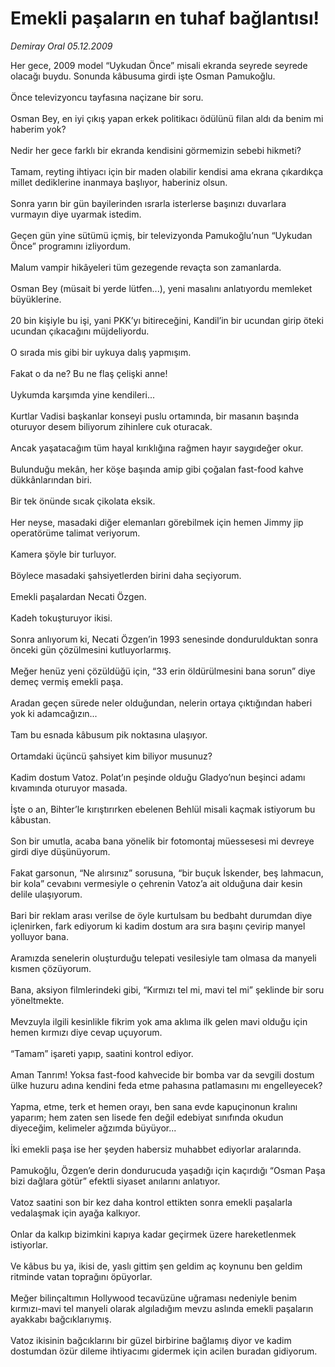 # Emekli paşaların en tuhaf bağlantısı!

*Demiray Oral 05.12.2009*

<div class="taraf_structure_2col_1zq">
<div class="margen_n">



 <p>Her gece, 2009 model “Uykudan Önce” misali ekranda seyrede seyrede olacağı buydu. Sonunda kâbusuma girdi işte Osman Pamukoğlu. <br/><br/>Önce televizyoncu tayfasına naçizane bir soru. <br/><br/>Osman Bey, en iyi çıkış yapan erkek politikacı ödülünü filan aldı da benim mi haberim yok? <br/><br/>Nedir her gece farklı bir ekranda kendisini görmemizin sebebi hikmeti? <br/><br/>Tamam, reyting ihtiyacı için bir maden olabilir kendisi ama ekrana çıkardıkça millet dediklerine inanmaya başlıyor, haberiniz olsun. <br/><br/>Sonra yarın bir gün bayilerinden ısrarla isterlerse başınızı duvarlara vurmayın diye uyarmak istedim. <br/><br/>Geçen gün yine sütümü içmiş, bir televizyonda Pamukoğlu’nun “Uykudan Önce” programını izliyordum. <br/><br/>Malum vampir hikâyeleri tüm gezegende revaçta son zamanlarda. <br/><br/>Osman Bey (müsait bi yerde lütfen...), yeni masalını anlatıyordu memleket büyüklerine. <br/><br/>20 bin kişiyle bu işi, yani PKK’yı bitireceğini, Kandil’in bir ucundan girip öteki ucundan çıkacağını müjdeliyordu. <br/><br/>O sırada mis gibi bir uykuya dalış yapmışım. <br/><br/>Fakat o da ne? Bu ne flaş çelişki anne! <br/><br/>Uykumda karşımda yine kendileri... <br/><br/>Kurtlar Vadisi başkanlar konseyi puslu ortamında, bir masanın başında oturuyor desem biliyorum zihinlere cuk oturacak. <br/><br/>Ancak yaşatacağım tüm hayal kırıklığına rağmen hayır saygıdeğer okur. <br/><br/>Bulunduğu mekân, her köşe başında amip gibi çoğalan fast-food kahve dükkânlarından biri. <br/><br/>Bir tek önünde sıcak çikolata eksik. <br/><br/>Her neyse, masadaki diğer elemanları görebilmek için hemen Jimmy jip operatörüme talimat veriyorum. <br/><br/>Kamera şöyle bir turluyor. <br/><br/>Böylece masadaki şahsiyetlerden birini daha seçiyorum. <br/><br/>Emekli paşalardan Necati Özgen. <br/><br/>Kadeh tokuşturuyor ikisi. <br/><br/>Sonra anlıyorum ki, Necati Özgen’in 1993 senesinde dondurulduktan sonra önceki gün çözülmesini kutluyorlarmış. <br/><br/>Meğer henüz yeni çözüldüğü için, “33 erin öldürülmesini bana sorun” diye demeç vermiş emekli paşa. <br/><br/>Aradan geçen sürede neler olduğundan, nelerin ortaya çıktığından haberi yok ki adamcağızın... <br/><br/>Tam bu esnada kâbusum pik noktasına ulaşıyor. <br/><br/>Ortamdaki üçüncü şahsiyet kim biliyor musunuz? <br/><br/>Kadim dostum Vatoz. Polat’ın peşinde olduğu Gladyo’nun beşinci adamı kıvamında oturuyor masada. <br/><br/>İşte o an, Bihter’le kırıştırırken ebelenen Behlül misali kaçmak istiyorum bu kâbustan. <br/><br/>Son bir umutla, acaba bana yönelik bir fotomontaj müessesesi mi devreye girdi diye düşünüyorum. <br/><br/>Fakat garsonun, “Ne alırsınız” sorusuna, “bir buçuk İskender, beş lahmacun, bir kola” cevabını vermesiyle o çehrenin Vatoz’a ait olduğuna dair kesin delile ulaşıyorum. <br/><br/>Bari bir reklam arası verilse de öyle kurtulsam bu bedbaht durumdan diye içlenirken, fark ediyorum ki kadim dostum ara sıra başını çevirip manyel yolluyor bana. <br/><br/>Aramızda senelerin oluşturduğu telepati vesilesiyle tam olmasa da manyeli kısmen çözüyorum. <br/><br/>Bana, aksiyon filmlerindeki gibi, “Kırmızı tel mi, mavi tel mi” şeklinde bir soru yöneltmekte. <br/><br/>Mevzuyla ilgili kesinlikle fikrim yok ama aklıma ilk gelen mavi olduğu için hemen kırmızı diye cevap uçuyorum. <br/><br/>“Tamam” işareti yapıp, saatini kontrol ediyor. <br/><br/>Aman Tanrım! Yoksa fast-food kahvecide bir bomba var da sevgili dostum ülke huzuru adına kendini feda etme pahasına patlamasını mı engelleyecek? <br/><br/>Yapma, etme, terk et hemen orayı, ben sana evde kapuçinonun kralını yaparım; hem zaten sen lisede fen değil edebiyat sınıfında okudun diyeceğim, kelimeler ağzımda büyüyor... <br/><br/>İki emekli paşa ise her şeyden habersiz muhabbet ediyorlar aralarında. <br/><br/>Pamukoğlu, Özgen’e derin dondurucuda yaşadığı için kaçırdığı “Osman Paşa bizi dağlara götür” efektli siyaset anılarını anlatıyor. <br/><br/>Vatoz saatini son bir kez daha kontrol ettikten sonra emekli paşalarla vedalaşmak için ayağa kalkıyor. <br/><br/>Onlar da kalkıp bizimkini kapıya kadar geçirmek üzere hareketlenmek istiyorlar. <br/><br/>Ve kâbus bu ya, ikisi de, yaslı gittim şen geldim aç koynunu ben geldim ritminde vatan toprağını öpüyorlar. <br/><br/>Meğer bilinçaltımın Hollywood tecavüzüne uğraması nedeniyle benim kırmızı-mavi tel manyeli olarak algıladığım mevzu aslında emekli paşaların ayakkabı bağcıklarıymış. <br/><br/>Vatoz ikisinin bağcıklarını bir güzel birbirine bağlamış diyor ve kadim dostumdan özür dileme ihtiyacımı gidermek için acilen buradan gidiyorum.</p>
<br/>
<br/>
<br/>



<br/>


<div id="taraf_not">
</div>

</div>


</div>
